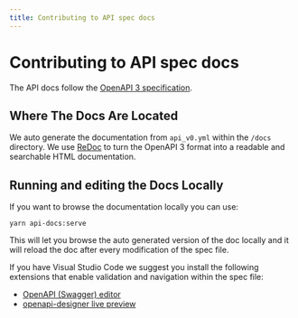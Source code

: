 ```yaml
---
title: Contributing to API spec docs
---
```


# Contributing to API spec docs

The API docs follow the [OpenAPI 3 specification](http://spec.openapis.org/oas/v3.0.2).

## Where The Docs Are Located

We auto generate the documentation from `api_v0.yml` within the `/docs` directory.
We use [ReDoc](https://github.com/Redocly/redoc) to turn the OpenAPI 3 format into a readable and searchable HTML documentation.

## Running and editing the Docs Locally

If you want to browse the documentation locally you can use:

```shell
yarn api-docs:serve
```

This will let you browse the auto generated version of the doc locally and it will reload the doc after every modification
of the spec file.

If you have Visual Studio Code we suggest you install the following extensions that enable validation and navigation within
the spec file:

- [OpenAPI (Swagger) editor](https://marketplace.visualstudio.com/items?itemName=42Crunch.vscode-openapi)
- [openapi-designer live preview](https://marketplace.visualstudio.com/items?itemName=philosowaffle.openapi-designer)
